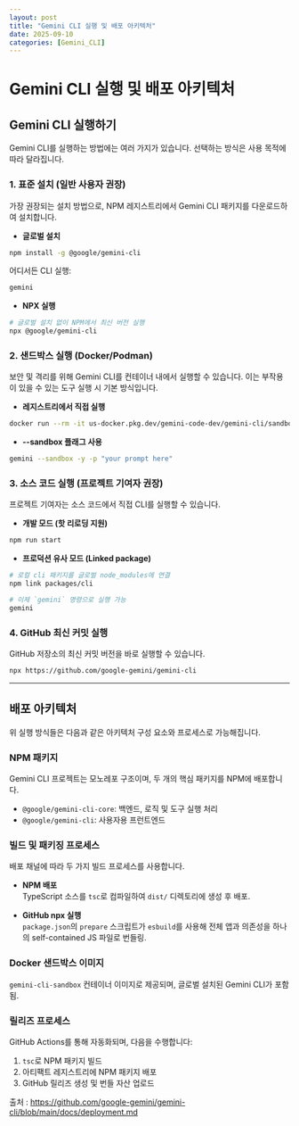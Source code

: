 ```yaml
---
layout: post
title: "Gemini CLI 실행 및 배포 아키텍처"
date: 2025-09-10
categories: [Gemini_CLI]
---
```



# Gemini CLI 실행 및 배포 아키텍처

## Gemini CLI 실행하기
Gemini CLI를 실행하는 방법에는 여러 가지가 있습니다. 선택하는 방식은 사용 목적에 따라 달라집니다.

### 1. 표준 설치 (일반 사용자 권장)
가장 권장되는 설치 방법으로, NPM 레지스트리에서 Gemini CLI 패키지를 다운로드하여 설치합니다.

- **글로벌 설치**
```bash
npm install -g @google/gemini-cli
```
어디서든 CLI 실행:
```bash
gemini
```

- **NPX 실행**
```bash
# 글로벌 설치 없이 NPM에서 최신 버전 실행
npx @google/gemini-cli
```

### 2. 샌드박스 실행 (Docker/Podman)
보안 및 격리를 위해 Gemini CLI를 컨테이너 내에서 실행할 수 있습니다. 이는 부작용이 있을 수 있는 도구 실행 시 기본 방식입니다.

- **레지스트리에서 직접 실행**
```bash
docker run --rm -it us-docker.pkg.dev/gemini-code-dev/gemini-cli/sandbox:0.1.1
```

- **--sandbox 플래그 사용**
```bash
gemini --sandbox -y -p "your prompt here"
```

### 3. 소스 코드 실행 (프로젝트 기여자 권장)
프로젝트 기여자는 소스 코드에서 직접 CLI를 실행할 수 있습니다.

- **개발 모드 (핫 리로딩 지원)**
```bash
npm run start
```

- **프로덕션 유사 모드 (Linked package)**
```bash
# 로컬 cli 패키지를 글로벌 node_modules에 연결
npm link packages/cli

# 이제 `gemini` 명령으로 실행 가능
gemini
```

### 4. GitHub 최신 커밋 실행
GitHub 저장소의 최신 커밋 버전을 바로 실행할 수 있습니다.

```bash
npx https://github.com/google-gemini/gemini-cli
```

---

## 배포 아키텍처
위 실행 방식들은 다음과 같은 아키텍처 구성 요소와 프로세스로 가능해집니다.

### NPM 패키지
Gemini CLI 프로젝트는 모노레포 구조이며, 두 개의 핵심 패키지를 NPM에 배포합니다.

- `@google/gemini-cli-core`: 백엔드, 로직 및 도구 실행 처리
- `@google/gemini-cli`: 사용자용 프런트엔드

### 빌드 및 패키징 프로세스
배포 채널에 따라 두 가지 빌드 프로세스를 사용합니다.

- **NPM 배포**  
  TypeScript 소스를 `tsc`로 컴파일하여 `dist/` 디렉토리에 생성 후 배포.

- **GitHub npx 실행**  
  `package.json`의 `prepare` 스크립트가 `esbuild`를 사용해 전체 앱과 의존성을 하나의 self-contained JS 파일로 번들링.

### Docker 샌드박스 이미지
`gemini-cli-sandbox` 컨테이너 이미지로 제공되며, 글로벌 설치된 Gemini CLI가 포함됨.

### 릴리즈 프로세스
GitHub Actions를 통해 자동화되며, 다음을 수행합니다:

1. `tsc`로 NPM 패키지 빌드  
2. 아티팩트 레지스트리에 NPM 패키지 배포  
3. GitHub 릴리즈 생성 및 번들 자산 업로드  

출처 : https://github.com/google-gemini/gemini-cli/blob/main/docs/deployment.md

